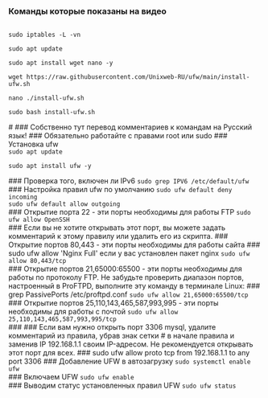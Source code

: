 ### Команды которые показаны на видео
<code>
sudo iptables -L -vn <br>
sudo apt update <br>
sudo apt install wget nano -y <br>
wget https://raw.githubusercontent.com/Unixweb-RU/ufw/main/install-ufw.sh <br>
nano ./install-ufw.sh <br>
sudo bash install-ufw.sh <br>
</code>
#
### Собственно тут перевод комментариев к командам на Русский язык! 
### Обязательно работайте с правами root или sudo
### Установка ufw
<code>
sudo apt update<br>
sudo apt install ufw -y<br>
</code>
### Проверка того, включен ли IPv6
<code>sudo grep IPV6 /etc/default/ufw</code><br>
### Настройка правил ufw по умолчанию
<code>sudo ufw default deny incoming</code><br>
<code>sudo ufw default allow outgoing</code><br>
### Открытие порта 22 - эти порты необходимы для работы FTP
<code>sudo ufw allow OpenSSH</code><br>
### Если вы не хотите открывать этот порт, вы можете задать комментарий к этому правилу или удалить его из скрипта.
### Открытие портов 80,443 - эти порты необходимы для работы сайта
### sudo ufw allow 'Nginx Full' если у вас установлен пакет nginx
<code>sudo ufw allow 80,443/tcp</code><br>
### Открытие портов 21,65000:65500 - эти порты необходимы для работы по протоколу FTP. Не забудьте проверить диапазон портов, настроенный в ProFTPD, выполните эту команду в терминале Linux:
### grep PassivePorts /etc/proftpd.conf
<code>sudo ufw allow 21,65000:65500/tcp</code><br>
### Открытие портов 25,110,143,465,587,993,995 - эти порты необходимы для работы с почтой
<code>sudo ufw allow 25,110,143,465,587,993,995/tcp</code><br>
### 
### Если вам нужно открыть порт 3306 mysql, удалите комментарий из правила, убрав знак сетки # в начале правила и заменив IP 192.168.1.1 своим IP-адресом. Не рекомендуется открывать этот порт для всех.
### sudo ufw allow proto tcp from 192.168.1.1 to any port 3306
### Добавление UFW в автозагрузку
<code>sudo systemctl enable ufw</code><br>
### Включаем UFW
<code>sudo ufw enable</code><br>
### Выводим статус установленных правил UFW
<code>sudo ufw status</code><br>
